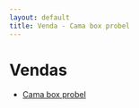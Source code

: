 ```yaml
---
layout: default
title: Venda - Cama box probel
---
```

<div class="page-content wc-container">
  <h1>Vendas</h1>  
  <ul>
    <li><a href="{{ site.base_url }}/vendas_cama/">Cama box probel</a></li>
  </ul>
</div>
